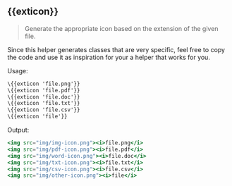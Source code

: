 ## \{{exticon}}

> Generate the appropriate icon based on the extension of the given file.

Since this helper generates classes that are very specific, feel free to copy the code and use it as inspiration for your a helper that works for you.

Usage:

```handlebars
\{{exticon 'file.png'}}
\{{exticon 'file.pdf'}}
\{{exticon 'file.doc'}}
\{{exticon 'file.txt'}}
\{{exticon 'file.csv'}}
\{{exticon 'file'}}
```
Output:

```handlebars
<img src="img/img-icon.png"><i>file.png</i>
<img src="img/pdf-icon.png"><i>file.pdf</i>
<img src="img/word-icon.png"><i>file.doc</i>
<img src="img/txt-icon.png"><i>file.txt</i>
<img src="img/csv-icon.png"><i>file.csv</i>
<img src="img/other-icon.png"><i>file</i>
```
